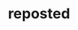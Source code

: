 ---
title: reposted
api:
  file: scyted-tv-api.json
  operationId: get_loydshelperbluesky{username}reposted
deprecated: false
hidden: false
link:
  new_tab: false
metadata:
  robots: index
---